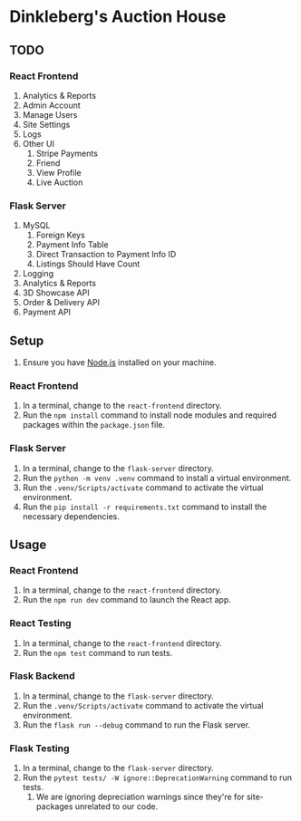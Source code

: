 # Dinkleberg's Auction House

## TODO

### React Frontend

1. Analytics & Reports
2. Admin Account
3. Manage Users
4. Site Settings
5. Logs
6. Other UI
   1. Stripe Payments
   2. Friend
   3. View Profile
   4. Live Auction

### Flask Server

1. MySQL
   1. Foreign Keys
   2. Payment Info Table
   3. Direct Transaction to Payment Info ID
   4. Listings Should Have Count
2. Logging
3. Analytics & Reports
4. 3D Showcase API
5. Order & Delivery API
6. Payment API

## Setup

1. Ensure you have [Node.js](https://nodejs.org/en/download) installed on your machine.

### React Frontend

1. In a terminal, change to the `react-frontend` directory.
2. Run the `npm install` command to install node modules and required packages within the `package.json` file.

### Flask Server

1. In a terminal, change to the `flask-server` directory.
2. Run the `python -m venv .venv` command to install a virtual environment.
3. Run the `.venv/Scripts/activate` command to activate the virtual environment.
4. Run the `pip install -r requirements.txt` command to install the necessary dependencies.

## Usage

### React Frontend

1. In a terminal, change to the `react-frontend` directory.
2. Run the `npm run dev` command to launch the React app.

### React Testing

1. In a terminal, change to the `react-frontend` directory.
2. Run the `npm test` command to run tests.

### Flask Backend

1. In a terminal, change to the `flask-server` directory.
2. Run the `.venv/Scripts/activate` command to activate the virtual environment.
3. Run the `flask run --debug` command to run the Flask server.

### Flask Testing

1. In a terminal, change to the `flask-server` directory.
2. Run the `pytest tests/ -W ignore::DeprecationWarning` command to run tests.
    1. We are ignoring depreciation warnings since they're for site-packages unrelated to our code.
